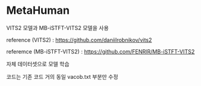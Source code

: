 # MetaHuman

VITS2 모델과 MB-iSTFT-VITS2 모델을 사용

reference (VITS2) : 
https://github.com/daniilrobnikov/vits2

referemce (MB-iSTFT-VITS2) :
https://github.com/FENRlR/MB-iSTFT-VITS2

자체 데이터셋으로 모델 학습

코드는 기존 코드 거의 동일
vacob.txt 부분만 수정